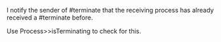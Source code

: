 I notify the sender of #terminate that the receiving process has already received a #terminate before.Use Process>>isTerminating to check for this.